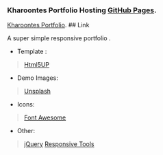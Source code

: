 
### Kharoontes Portfolio Hosting [GitHub Pages](https://pages.github.com/).
 
 [Kharoontes Portfolio](https://kharoontes.github.io/PortFolio/). ## Link 


A super simple responsive portfolio . 


<!-- Credits: -->

- Template : 
>[Html5UP](https://html5up.net/)

- Demo Images:
>[Unsplash](unsplash.com) 

- Icons:
>[Font Awesome](fontawesome.io)

- Other:
>[jQuery](jquery.com)
>[Responsive Tools](github.com/ajlkn/responsive-tools)
